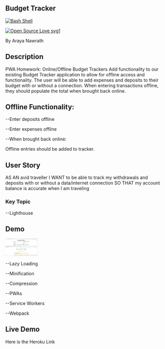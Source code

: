 ## Budget Tracker

[![Bash Shell](https://badges.frapsoft.com/bash/v1/bash.png?v=103)](https://github.com/ellerbrock/open-source-badges/)

[![Open Source Love svg1](https://badges.frapsoft.com/os/v1/open-source.svg?v=103)](https://github.com/ellerbrock/open-source-badges/)






By Araya Nawrath 

## Description

PWA Homework: Online/Offline Budget Trackers
Add functionality to our existing Budget Tracker application to allow for offline access and functionality.
The user will be able to add expenses and deposits to their budget with or without a connection. When entering transactions offline, they should populate the total when brought back online.

## Offline Functionality:


--Enter deposits offline


--Enter expenses offline


--When brought back online:

Offline entries should be added to tracker.

## User Story

AS AN avid traveller
I WANT to be able to track my withdrawals and deposits with or without a data/internet connection
SO THAT my account balance is accurate when I am traveling

### Key Topic

--Lighthouse
 
 ## Demo 
<img src= "lighthouse.png"  style ="width: 100px">


--Lazy Loading


--Minification


--Compression


--PWAs


--Service Workers


--Webpack


## Live Demo 

Here is the Heroku Link 